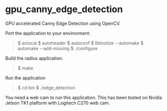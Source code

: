 gpu_canny_edge_detection
========================

GPU accelerated Canny Edge Detection using OpenCV. 

Port the application to your environment:
>	$ aclocal 
>	$ autoheader 
>	$ autoconf
>	$ libtoolize --automake
>	$ automake --add-missing
>	$ ./configure

Build the radius application:
>	$ make

Run the application
>	$ cd bin
>	$ ./edge_detection

You need a web cam to run this application. This has been tested on Nvidia Jetson TK1 platform with Logitech C270 web cam.  
